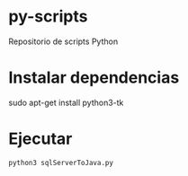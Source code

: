 # py-scripts
Repositorio de scripts Python

# Instalar dependencias
sudo apt-get install python3-tk

# Ejecutar
```
python3 sqlServerToJava.py
```
